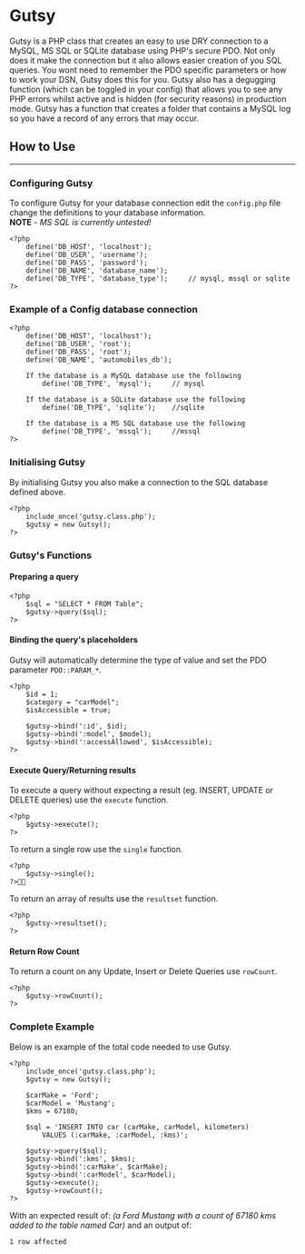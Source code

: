 # Gutsy
Gutsy is a PHP class that creates an easy to use DRY connection to a MySQL, MS SQL or SQLite database using PHP's secure PDO. Not only does it make the connection but it also allows easier creation of you SQL queries. You wont need to remember the PDO specific parameters or how to work your DSN, Gutsy does this for you. Gutsy also has a degugging function (which can be toggled in your config) that allows you to see any PHP errors whilst active and is hidden (for security reasons) in production mode. Gutsy has a function that creates a folder that contains a MySQL log so you have a record of any errors that may occur.


## How to Use

-------------

### Configuring Gutsy
To configure Gutsy for your database connection edit the `config.php` file change the definitions to your database information.		
**NOTE** - *MS SQL is currently untested!*

	<?php
		define('DB_HOST', 'localhost');			
		define('DB_USER', 'username');			
		define('DB_PASS', 'password');			
		define('DB_NAME', 'database_name');		
		define('DB_TYPE', 'database_type');		// mysql, mssql or sqlite
	?>

### Example of a Config database connection

	<?php
		define('DB_HOST', 'localhost');			
		define('DB_USER', 'root');			
		define('DB_PASS', 'root');			
		define('DB_NAME', 'automobiles_db');		
		
		If the database is a MySQL database use the following
			define('DB_TYPE', 'mysql');		// mysql
		
		If the database is a SQLite database use the following
			define('DB_TYPE', 'sqlite');	//sqlite
		
		If the database is a MS SQL database use the following
			define('DB_TYPE', 'mssql');		//mssql
	?>

### Initialising Gutsy

By initialising Gutsy you also make a connection to the SQL database defined above.

	<?php 
		include_once('gutsy.class.php');
		$gutsy = new Gutsy();
	?>
	
### Gutsy's Functions

#### Preparing a query

	<?php
		$sql = "SELECT * FROM Table";
		$gutsy->query($sql);
	?>
	
#### Binding the query's placeholders
	
Gutsy will automatically determine the type of value and set the PDO parameter `PDO::PARAM_*`.
	
	<?php
		$id = 1;
		$category = "carModel";
		$isAccessible = true;
		
		$gutsy->bind(':id', $id);
		$gutsy->bind(':model', $model);
		$gutsy->bind(':accessAllowed', $isAccessible);
	?>
		
#### Execute Query/Returning results

To execute a query without expecting a result (eg. INSERT, UPDATE or DELETE queries) use the `execute` function.

	<?php
		$gutsy->execute();
	?>
		
To return a single row use the `single` function.
		
	<?php
		$gutsy->single();
	?>

To return an array of results use the `resultset` function.

	<?php
		$gutsy->resultset();
	?>
	
#### Return Row Count

To return a count on any Update, Insert or Delete Queries use `rowCount`.

	<?php
		$gutsy->rowCount();
	?>
	
### Complete Example
	
Below is an example of the total code needed to use Gutsy.
	
	<?php
		include_once('gutsy.class.php');
		$gutsy = new Gutsy();
			
		$carMake = 'Ford';
		$carModel = 'Mustang';
		$kms = 67180;
			
		$sql = 'INSERT INTO car (carMake, carModel, kilometers) 
			VALUES (:carMake, :carModel, :kms)';
			
		$gutsy->query($sql);
		$gutsy->bind(':kms', $kms);
		$gutsy->bind(':carMake', $carMake);
		$gutsy->bind(':carModel', $carModel);
		$gutsy->execute();
		$gutsy->rowCount();
	?>

With an expected result of: *(a Ford Mustang with a count of 67180 kms added to the table named Car)* and an output of:

	1 row affected